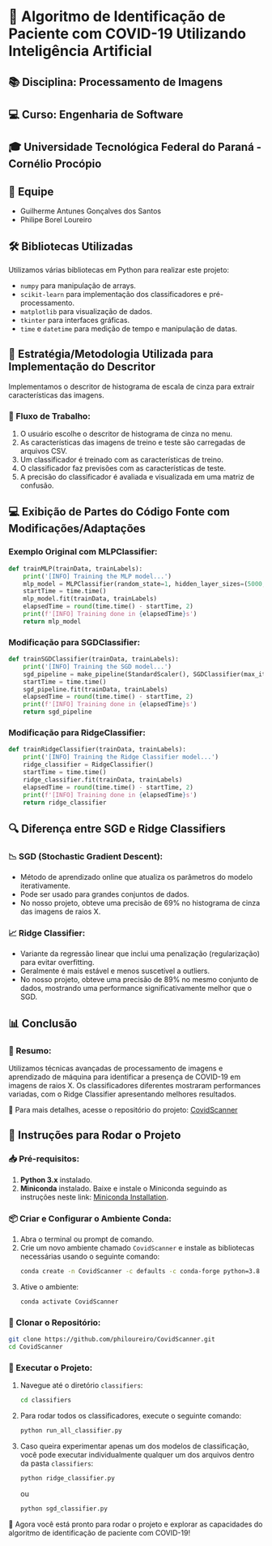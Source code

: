 
# 🦠 Algoritmo de Identificação de Paciente com COVID-19 Utilizando Inteligência Artificial

## 📚 Disciplina: Processamento de Imagens
## 💻 Curso: Engenharia de Software
## 🎓 Universidade Tecnológica Federal do Paraná - Cornélio Procópio

## 👥 Equipe
- Guilherme Antunes Gonçalves dos Santos
- Philipe Borel Loureiro

## 🛠️ Bibliotecas Utilizadas
Utilizamos várias bibliotecas em Python para realizar este projeto:
- `numpy` para manipulação de arrays.
- `scikit-learn` para implementação dos classificadores e pré-processamento.
- `matplotlib` para visualização de dados.
- `tkinter` para interfaces gráficas.
- `time` e `datetime` para medição de tempo e manipulação de datas.

## 📝 Estratégia/Metodologia Utilizada para Implementação do Descritor
Implementamos o descritor de histograma de escala de cinza para extrair características das imagens.

### 🔄 Fluxo de Trabalho:
1. O usuário escolhe o descritor de histograma de cinza no menu.
2. As características das imagens de treino e teste são carregadas de arquivos CSV.
3. Um classificador é treinado com as características de treino.
4. O classificador faz previsões com as características de teste.
5. A precisão do classificador é avaliada e visualizada em uma matriz de confusão.

## 💻 Exibição de Partes do Código Fonte com Modificações/Adaptações
### Exemplo Original com MLPClassifier:
```python
def trainMLP(trainData, trainLabels):
    print('[INFO] Training the MLP model...')
    mlp_model = MLPClassifier(random_state=1, hidden_layer_sizes=(5000,), max_iter=1000)
    startTime = time.time()
    mlp_model.fit(trainData, trainLabels)
    elapsedTime = round(time.time() - startTime, 2)
    print(f'[INFO] Training done in {elapsedTime}s')
    return mlp_model
```

### Modificação para SGDClassifier:
```python
def trainSGDClassifier(trainData, trainLabels):
    print('[INFO] Training the SGD model...')
    sgd_pipeline = make_pipeline(StandardScaler(), SGDClassifier(max_iter=1000, tol=1e-3))
    startTime = time.time()
    sgd_pipeline.fit(trainData, trainLabels)
    elapsedTime = round(time.time() - startTime, 2)
    print(f'[INFO] Training done in {elapsedTime}s')
    return sgd_pipeline
```

### Modificação para RidgeClassifier:
```python
def trainRidgeClassifier(trainData, trainLabels):
    print('[INFO] Training the Ridge Classifier model...')
    ridge_classifier = RidgeClassifier()
    startTime = time.time()
    ridge_classifier.fit(trainData, trainLabels)
    elapsedTime = round(time.time() - startTime, 2)
    print(f'[INFO] Training done in {elapsedTime}s')
    return ridge_classifier
```

## 🔍 Diferença entre SGD e Ridge Classifiers
### 📉 SGD (Stochastic Gradient Descent):
- Método de aprendizado online que atualiza os parâmetros do modelo iterativamente.
- Pode ser usado para grandes conjuntos de dados.
- No nosso projeto, obteve uma precisão de 69% no histograma de cinza das imagens de raios X.

### 📈 Ridge Classifier:
- Variante da regressão linear que inclui uma penalização (regularização) para evitar overfitting.
- Geralmente é mais estável e menos suscetível a outliers.
- No nosso projeto, obteve uma precisão de 89% no mesmo conjunto de dados, mostrando uma performance significativamente melhor que o SGD.

## 📊 Conclusão
### 📌 Resumo:
Utilizamos técnicas avançadas de processamento de imagens e aprendizado de máquina para identificar a presença de COVID-19 em imagens de raios X. Os classificadores diferentes mostraram performances variadas, com o Ridge Classifier apresentando melhores resultados.

🔗 Para mais detalhes, acesse o repositório do projeto: [CovidScanner](https://github.com/philoureiro/CovidScanner)

## 🏁 Instruções para Rodar o Projeto

### 📥 Pré-requisitos:
1. **Python 3.x** instalado.
2. **Miniconda** instalado. Baixe e instale o Miniconda seguindo as instruções neste link: [Miniconda Installation](https://docs.anaconda.com/free/miniconda/).

### 📦 Criar e Configurar o Ambiente Conda:
1. Abra o terminal ou prompt de comando.
2. Crie um novo ambiente chamado `CovidScanner` e instale as bibliotecas necessárias usando o seguinte comando:
    ```sh
    conda create -n CovidScanner -c defaults -c conda-forge python=3.8 pip numpy matplotlib progress scikit-learn pillow
    ```
3. Ative o ambiente:
    ```sh
    conda activate CovidScanner
    ```

### 📂 Clonar o Repositório:
```sh
git clone https://github.com/philoureiro/CovidScanner.git
cd CovidScanner
```

### 🚀 Executar o Projeto:
1. Navegue até o diretório `classifiers`:
    ```sh
    cd classifiers
    ```
2. Para rodar todos os classificadores, execute o seguinte comando:
    ```sh
    python run_all_classifier.py
    ```
3. Caso queira experimentar apenas um dos modelos de classificação, você pode executar individualmente qualquer um dos arquivos dentro da pasta `classifiers`:
    ```sh
    python ridge_classifier.py
    ```
    ou
    ```sh
    python sgd_classifier.py
    ```

🎉 Agora você está pronto para rodar o projeto e explorar as capacidades do algoritmo de identificação de paciente com COVID-19!


